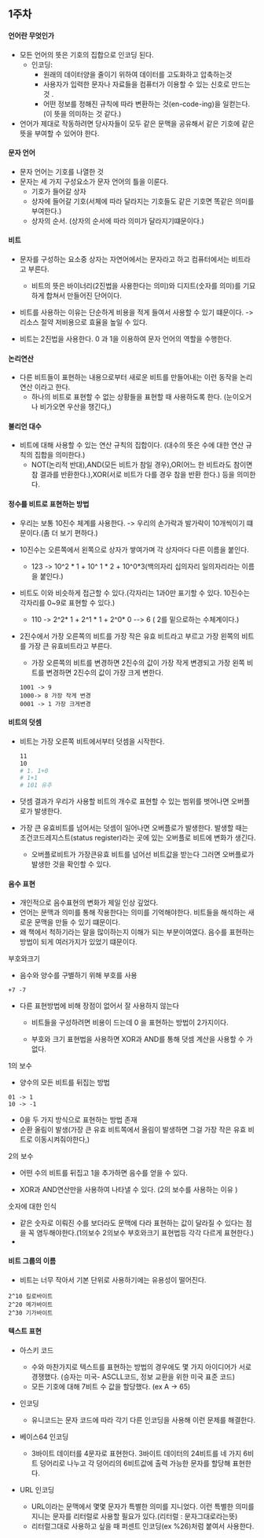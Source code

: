 ## 1주차

#### 언어란 무엇인가
- 모든 언어의 뜻은 기호의 집합으로 인코딩 된다.
    - 인코딩: 
        - 원래의 데이터양을 줄이기 위하여 데이터를 고도화하고 압축하는것
        - 사용자가 입력한 문자나 자료들을 컴퓨터가 이용할 수 있는 신호로 만드는것 .
        - 어떤 정보를 정해진 규칙에 따라 변환하는 것(en-code-ing)을 일컫는다. (이 뜻을 의미하는 것 같다.)
- 언어가 제대로 작동하려면  당사자들이 모두 같은 문맥을 공유해서 같은 기호에 같은 뜻을 부여할 수 있어야 한다.


#### 문자 언어
- 문자 언어는 기호를 나열한 것
- 문자는 세 가지 구성요소가 문자 언어의 틀을 이룬다.
    - 기호가 들어갈 상자
    - 상자에 들어갈 기호(서체에 따라 달라지는 기호들도 같은 기호면 똑같은 의미를 부여한다.)
    - 상자의 순서. (상자의 순서에 따라 의미가 달라지기떄문이다.)

#### 비트 

- 문자를 구성하는 요소중 상자는 자연어에서는 문자라고 하고 컴퓨터에서는 비트라고 부른다.
    - 비트의 뜻은 바이너리(2진법을 사용한다는 의미)와 디지트(숫자를 의미)를 기묘하게 합쳐서 만들어진 단어이다.

- 비트를 사용하는 이유는 단순하게 비용을 적게 들여서 사용할 수 있기 떄문이다. -> 리소스 절약 저비용으로 효율을 높일 수 있다.

- 비트는 2진법을 사용한다.  0 과 1을 이용하여 문자 언어의 역할을 수행한다.


#### 논리연산

- 다른 비트들이 표현하는 내용으로부터 새로운 비트를 만들어내는 이런 동작을 논리연산 이라고 한다.
    - 하나의 비트로 표현할 수 없는 상황들을 표현할 때 사용하도록 한다. (눈이오거나 비가오면 우산을 챙긴다,)


#### 불리언 대수 
-   비트에 대해 사용할 수 있는 연산 규칙의 집합이다. (대수의 뜻은 수에 대한 연산 규칙의 집합을 의미한다.)
    - NOT(논리적 반대),AND(모든 비트가 참일 경우),OR(어느 한 비트라도 참이면 참 결과를 반환한다.),XOR(서로 비트가 다를 경우 참을 반환 한다.) 등을 의미한다.



#### 정수를 비트로 표현하는 방법
- 우리는 보통 10진수 체계를 사용한다.  -> 우리의 손가락과 발가락이 10개씩이기 떄문이다.(좀 더 보기 편하다.)
- 10진수는 오른쪽에서 왼쪽으로 상자가 쌓여가며 각 상자마다 다른 이름을 붙인다.
    - 123 -> 10^2 * 1 + 10^ 1 * 2 + 10^0*3(백의자리 십의자리 일의자리라는 이름을 붙인다.)

- 비트도 이와 비슷하게 접근할 수 있다.(각자리는 1과0만 표기할 수 있다. 10진수는 각자리를 0~9로 표현할 수 있다.)
    - 110 -> 2^2* 1 + 2^1 * 1 + 2^0* 0  --> 6 ( 2를 밑으로하는 수체계이다.)

- 2진수에서 가장 오른쪽의 비트를 가장 작은 유효 비트라고 부르고 가장 왼쪽의 비트를 가장 큰 유효비트라고 부른다.
    - 가장 오른쪽의 비트를 변경하면 2진수의 값이 가장 작게 변경되고 가장 왼쪽 비트를 변경하면 2진수의 값이 가장 크게 변한다.
    ```Shell
    1001 -> 9
    1000-> 8 가장 작게 변경
    0001 -> 1 가장 크게변경 
    ```


#### 비트의 덧셈

- 비트는 가장 오른쪽 비트에서부터 덧셈을 시작한다.
    ```bash
    11
    10
    # 1. 1+0
    # 1+1  
    # 101 유추
    ```
- 덧셈 결과가 우리가 사용할 비트의 개수로 표현할 수 있는 범위를 벗어나면 오버플로가 발생한다.

- 가장 큰 유효비트를 넘어서는 덧셈이 일어나면 오버플로가 발생한다. 발생할 때는 조건코드레지스트(status register)라는 곳에 있는 오버플로 비트에 변화가 생긴다.
    - 오버플로비트가 가장큰유효 비트를 넘어선 비트값을 받는다 그러면 오버플로가 발생한 것을 확인할 수 있다.



#### 음수 표현

- 개인적으로 음수표현의 변화가 제일 인상 깊었다.
- 언어는 문맥과 의미를 통해 작용한다는 의미를 기억해야한다. 비트들을 해석하는 새로운 문맥을 만들 수 있기 떄문이다.
- 왜 책에서 척하기라는 말을 많이하는지 이해가 되는 부분이여였다. 음수를 표현하는 방법이 되게 여러가지가 있었기 떄문이다.

부호와크기
- 음수와 양수를 구별하기 위해 부호를 사용
```
+7 -7
```
- 다른 표현방법에 비해 장점이 없어서 잘 사용하지 않는다
    - 비트들을 구성하려면 비용이 드는데 0 을 표현하는 방법이 2가지이다.

    - 부호와 크기 표현법을 사용하면 XOR과 AND를 통해 덧셈 계산을 사용할 수 가 없다.

1의 보수

- 양수의 모든 비트를 뒤집는 방법
```
01 -> 1
10 -> -1 
```
- 0을 두 가지 방식으로 표현하는 방법 존재
- 순환 올림이 발생(가장 큰 유효 비트쪽에서 올림이 발생하면 그걸 가장 작은 유효 비트로 이동시켜줘야한다,)

2의 보수
- 어떤 수의 비트를 뒤집고 1을 추가하면 음수를 얻을 수 있다.

- XOR과 AND연산만을 사용하여 나타낼 수 있다. (2의 보수를 사용하는 이유 )

숫자에 대한 인식

- 같은 숫자로 이뤄진 수를 보더라도 문맥에 다라 표현하는 값이 달라질 수 있다는 점을 꼭 염두해야한다.(1의보수 2의보수 부호와크기 표현법등 각각 다르게 표현한다.)
-


#### 비트 그룹의 이름
- 비트는 너무 작아서 기본 단위로 사용하기에는 유용성이 떨어진다.
```
2^10 킬로바이트
2^20 메가바이트
2^30 기가바이트
```

#### 텍스트 표현 


- 아스키 코드
    - 수와 마찬가지로 텍스트를 표현하는 방법의 경우에도 몇 가지 아이디어가 서로 경쟁했다. (승자는 미국- ASCLL코드, 정보 교환을 위한 미국 표준 코드)
    - 모든 기호에 대해 7비트 수 값을 할당했다. (ex A -> 65)

- 인코딩
    - 유니코드는 문자 코드에 따라 각기 다른 인코딩을 사용해 이런 문제를 해결한다. 

- 베이스64 인코딩
    - 3바이트 데이터를 4문자로 표현한다. 3바이트 데이터의 24비트를 네 가지 6비트 덩어리로 나누고 각 덩어리의 6비트값에 출력 가능한 문자를 할당해 표현한다.

- URL 인코딩
    - URL이라는 문맥에서 몇몇 문자가 특별한 의미를 지니었다. 이런 특별한 의미를 지니는 문자를 리터럴로 사용할 필요가 있다.(리터럴 : 문자그대로라는뜻)
    - 리터럴그대로 사용하고 싶을 때 퍼센트 인코딩(ex %26)처럼 붙여서 사용한다.